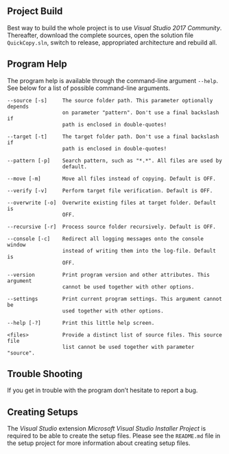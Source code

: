 
## Project Build

Best way to build the whole project is to use _Visual Studio 2017 Community_. 
Thereafter, download the complete sources, open the solution file `QuickCopy.sln`, 
switch to release, appropriated architecture and rebuild all.

## Program Help

The program help is available through the command-line argument `--help`. See 
below for a list of possible command-line arguments.

```
--source [-s]     The source folder path. This parameter optionally depends
                  on parameter "pattern". Don't use a final backslash if
                  path is enclosed in double-quotes!

--target [-t]     The target folder path. Don't use a final backslash if
                  path is enclosed in double-quotes!

--pattern [-p]    Search pattern, such as "*.*". All files are used by
                  default.

--move [-m]       Move all files instead of copying. Default is OFF.

--verify [-v]     Perform target file verification. Default is OFF.

--overwrite [-o]  Overwrite existing files at target folder. Default is
                  OFF.

--recursive [-r]  Process source folder recursively. Default is OFF.

--console [-c]    Redirect all logging messages onto the console window
                  instead of writing them into the log-file. Default is
                  OFF.

--version         Print program version and other attributes. This argument
                  cannot be used together with other options.

--settings        Print current program settings. This argument cannot be
                  used together with other options.

--help [-?]       Print this little help screen.

<files>           Provide a distinct list of source files. This source file
                  list cannot be used together with parameter "source".
```

## Trouble Shooting

If you get in trouble with the program don’t hesitate to report a bug.

## Creating Setups

The _Visual Studio_ extension _Microsoft Visual Studio Installer Project_ is 
required to be able to create the setup files. Please see the `README.md` file 
in the setup project for more information about creating setup files.
